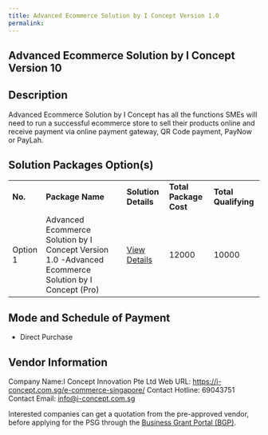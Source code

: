 ```yaml
---
title: Advanced Ecommerce Solution by I Concept Version 1.0 
permalink: 
---
```


## Advanced Ecommerce Solution by I Concept Version 10

## Description

Advanced Ecommerce Solution by I Concept has all the functions SMEs will need to run a successful ecommerce store to sell their products online and receive payment via online payment gateway, QR Code payment, PayNow or PayLah.

## Solution Packages Option(s)

<table>
<tr>
<td><b>No.</b></td>
<td><b>Package Name</b></td>
<td><b>Solution Details</b></td>
<td><b>Total Package Cost</b></td>
<td><b>Total Qualifying</b></td>
</tr>
<tr>
<td>Option 1</td>
<td>Advanced Ecommerce Solution by I Concept Version 1.0 -Advanced Ecommerce Solution by I Concept (Pro)</td>
<td><a href='https://www.gobusiness.gov.sg/images/psg/Desensitised_I_Concept_(Annex_3)_wef_1_March_2021_Part_2.pdf'>View Details</a></td>
<td>12000</td>
<td>10000</td>
</tr>
</table>

## Mode and Schedule of Payment

 - Direct Purchase

## Vendor Information

 Company Name:I Concept Innovation Pte Ltd 
Web URL: https://i-concept.com.sg/e-commerce-singapore/ 
Contact Hotline: 69043751 
Contact Email: info@i-concept.com.sg 


Interested companies can get a quotation from the pre-approved vendor, before applying for the PSG through the <a href='https://www.businessgrants.gov.sg/'>Business Grant Portal (BGP)</a>.
